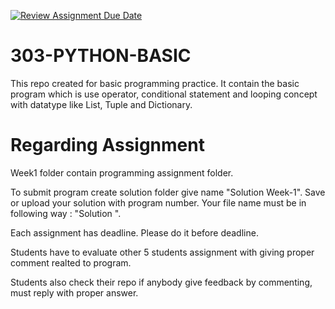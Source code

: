 [![Review Assignment Due Date](https://classroom.github.com/assets/deadline-readme-button-24ddc0f5d75046c5622901739e7c5dd533143b0c8e959d652212380cedb1ea36.svg)](https://classroom.github.com/a/rrDhCj7W)
# 303-PYTHON-BASIC
This repo created for basic programming practice. It contain the basic program which is use operator, conditional statement and looping concept with datatype like List, Tuple and Dictionary.

Regarding Assignment
====================

Week1 folder contain programming assignment folder.

To submit program create solution folder give name "Solution Week-1". Save or upload your solution with program number. Your file name must be in following way : "Solution <program number>".

Each assignment has deadline. Please do it before deadline.

Students have to evaluate other 5 students assignment with giving proper comment realted to program.

Students also check their repo if anybody give feedback by commenting, must reply with proper answer.
